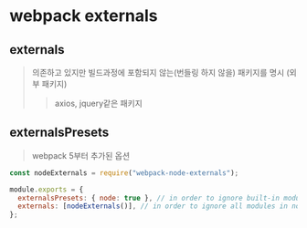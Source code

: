 # webpack externals

## externals

> 의존하고 있지만 빌드과정에 포함되지 않는(번들링 하지 않을) 패키지를 명시 (외부 패키지)
>
> > axios, jquery같은 패키지

## externalsPresets

> webpack 5부터 추가된 옵션

```js
const nodeExternals = require("webpack-node-externals");

module.exports = {
  externalsPresets: { node: true }, // in order to ignore built-in modules like path, fs, etc.
  externals: [nodeExternals()], // in order to ignore all modules in node_modules folder
};
```
